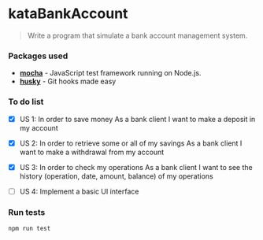 # kataBankAccount

> Write a program that simulate a bank account management system.

### Packages used
- __[mocha](https://github.com/mochajs/mocha)__ - JavaScript test framework running on Node.js.
- __[husky](https://github.com/typicode/husky)__ - Git hooks made easy

### To do list
- [x] US 1:
In order to save money
As a bank client
I want to make a deposit in my account

- [x] US 2:
In order to retrieve some or all of my savings
As a bank client
I want to make a withdrawal from my account

- [x] US 3:
In order to check my operations
As a bank client
I want to see the history (operation, date, amount, balance) of my operations

- [ ] US 4:
Implement a basic UI interface

### Run tests
`npm run test`
